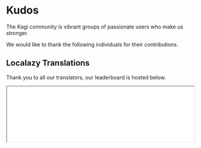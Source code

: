 # Kudos
The Kagi community is  vibrant groups of passionate users who make us stronger. 

We would like to thank the following individuals for their contributions.

## Localazy Translations
Thank you to all our translators, our leaderboard is hosted below.

<iframe
  src="[https://codepen.io/team/codepen/embed/preview/PNaGbb](https://localazy.com/leaderboards/projects/kagi-search)"
  style="width:100%;"
></iframe>
